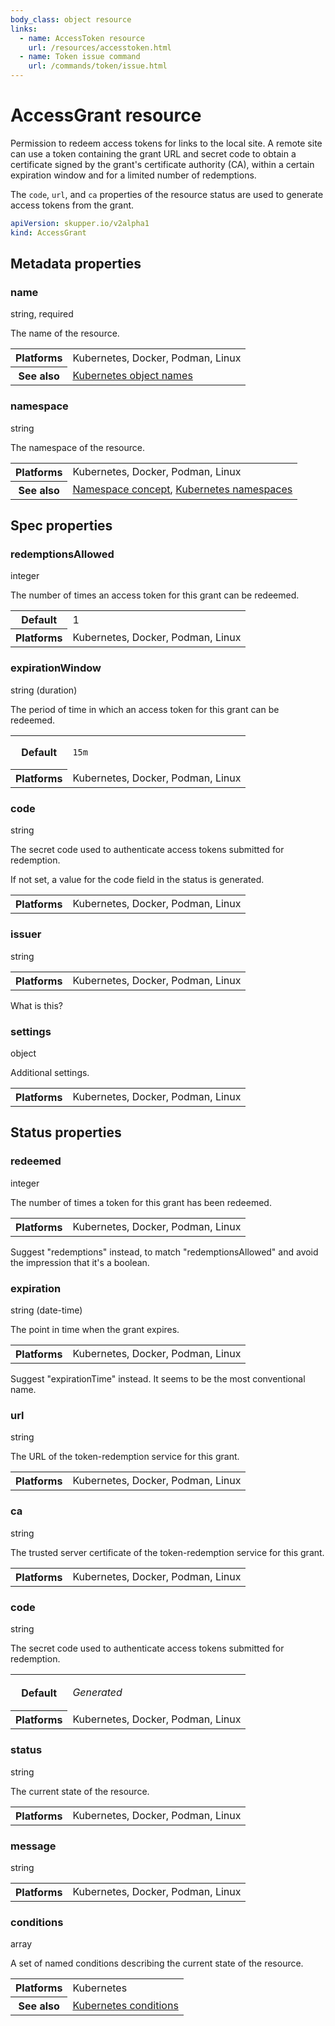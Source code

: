```yaml
---
body_class: object resource
links:
  - name: AccessToken resource
    url: /resources/accesstoken.html
  - name: Token issue command
    url: /commands/token/issue.html
---
```


# AccessGrant resource

<section>

Permission to redeem access tokens for links to the local
site.  A remote site can use a token containing the grant
URL and secret code to obtain a certificate signed by the
grant's certificate authority (CA), within a certain
expiration window and for a limited number of redemptions.

The `code`, `url`, and `ca` properties of the resource
status are used to generate access tokens from the grant.

~~~ yaml
apiVersion: skupper.io/v2alpha1
kind: AccessGrant
~~~

</section>

<section class="attributes">

## Metadata properties

<div class="attribute">

<div class="attribute-heading"><h3 id="metadata-name">name</h3><div>string, required</div></div>

The name of the resource.

<table class="fields"><tr><th>Platforms</th><td>Kubernetes, Docker, Podman, Linux</td><tr><th>See also</th><td><a href="https://kubernetes.io/docs/concepts/overview/working-with-objects/names/">Kubernetes object names</a></td></table>

</div>

<div class="attribute">

<div class="attribute-heading"><h3 id="metadata-namespace">namespace</h3><div>string</div></div>

The namespace of the resource.

<table class="fields"><tr><th>Platforms</th><td>Kubernetes, Docker, Podman, Linux</td><tr><th>See also</th><td><a href="/concepts/namespace.html">Namespace concept</a>, <a href="https://kubernetes.io/docs/concepts/overview/working-with-objects/namespaces/">Kubernetes namespaces</a></td></table>

</div>

</section>

<section class="attributes">

## Spec properties

<div class="attribute">

<div class="attribute-heading"><h3 id="spec-redemptionsallowed">redemptionsAllowed</h3><div>integer</div></div>

The number of times an access token for this grant can
be redeemed.

<table class="fields"><tr><th>Default</th><td>1</td><tr><th>Platforms</th><td>Kubernetes, Docker, Podman, Linux</td></table>

</div>

<div class="attribute">

<div class="attribute-heading"><h3 id="spec-expirationwindow">expirationWindow</h3><div>string (duration)</div></div>

The period of time in which an access token for this
grant can be redeemed.

<table class="fields"><tr><th>Default</th><td><p><code>15m</code></p>
</td><tr><th>Platforms</th><td>Kubernetes, Docker, Podman, Linux</td></table>

</div>

<div class="attribute">

<div class="attribute-heading"><h3 id="spec-code">code</h3><div>string</div></div>

The secret code used to authenticate access tokens
submitted for redemption.

If not set, a value for the code field in the status is
generated.

<table class="fields"><tr><th>Platforms</th><td>Kubernetes, Docker, Podman, Linux</td></table>

</div>

<div class="attribute">

<div class="attribute-heading"><h3 id="spec-issuer">issuer</h3><div>string</div></div>

<table class="fields"><tr><th>Platforms</th><td>Kubernetes, Docker, Podman, Linux</td></table>

<section class="notes">

What is this?

</section>

</div>

<div class="attribute">

<div class="attribute-heading"><h3 id="spec-settings">settings</h3><div>object</div></div>

Additional settings.

<table class="fields"><tr><th>Platforms</th><td>Kubernetes, Docker, Podman, Linux</td></table>

</div>

</section>

<section class="attributes">

## Status properties

<div class="attribute">

<div class="attribute-heading"><h3 id="status-redeemed">redeemed</h3><div>integer</div></div>

The number of times a token for this grant has been
redeemed.

<table class="fields"><tr><th>Platforms</th><td>Kubernetes, Docker, Podman, Linux</td></table>

<section class="notes">

Suggest "redemptions" instead, to match
"redemptionsAllowed" and avoid the impression that
it's a boolean.

</section>

</div>

<div class="attribute">

<div class="attribute-heading"><h3 id="status-expiration">expiration</h3><div>string (date-time)</div></div>

The point in time when the grant expires.

<table class="fields"><tr><th>Platforms</th><td>Kubernetes, Docker, Podman, Linux</td></table>

<section class="notes">

Suggest "expirationTime" instead.  It seems to be the
most conventional name.

</section>

</div>

<div class="attribute">

<div class="attribute-heading"><h3 id="status-url">url</h3><div>string</div></div>

The URL of the token-redemption service for this grant.

<table class="fields"><tr><th>Platforms</th><td>Kubernetes, Docker, Podman, Linux</td></table>

</div>

<div class="attribute">

<div class="attribute-heading"><h3 id="status-ca">ca</h3><div>string</div></div>

The trusted server certificate of the token-redemption
service for this grant.

<table class="fields"><tr><th>Platforms</th><td>Kubernetes, Docker, Podman, Linux</td></table>

</div>

<div class="attribute">

<div class="attribute-heading"><h3 id="status-code">code</h3><div>string</div></div>

The secret code used to authenticate access tokens
submitted for redemption.

<table class="fields"><tr><th>Default</th><td><p><em>Generated</em></p>
</td><tr><th>Platforms</th><td>Kubernetes, Docker, Podman, Linux</td></table>

</div>

<div class="attribute">

<div class="attribute-heading"><h3 id="status-status">status</h3><div>string</div></div>

The current state of the resource.

<table class="fields"><tr><th>Platforms</th><td>Kubernetes, Docker, Podman, Linux</td></table>

</div>

<div class="attribute">

<div class="attribute-heading"><h3 id="status-message">message</h3><div>string</div></div>

<table class="fields"><tr><th>Platforms</th><td>Kubernetes, Docker, Podman, Linux</td></table>

</div>

<div class="attribute">

<div class="attribute-heading"><h3 id="status-conditions">conditions</h3><div>array</div></div>

A set of named conditions describing the current state of the
resource.

<table class="fields"><tr><th>Platforms</th><td>Kubernetes</td><tr><th>See also</th><td><a href="https://maelvls.dev/kubernetes-conditions/">Kubernetes conditions</a></td></table>

</div>

</section>
